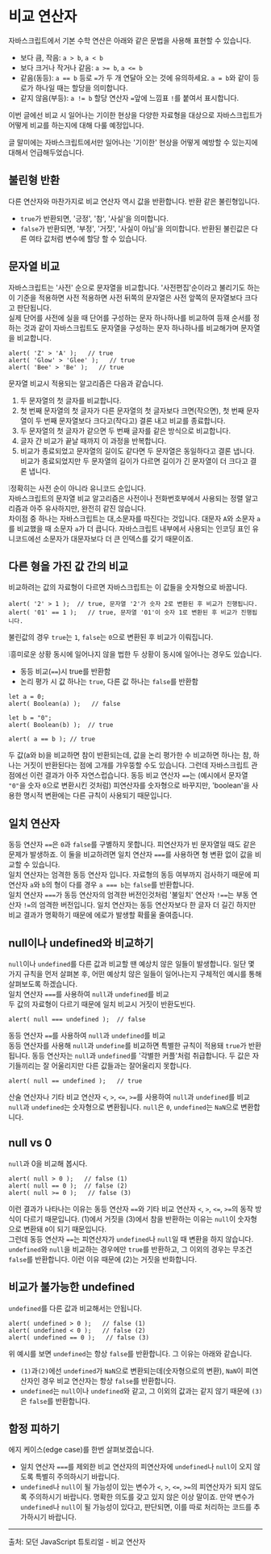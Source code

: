 # 비교 연산자
자바스크립트에서 기본 수학 연산은 아래와 같은 문법을 사용해 표현할 수 있습니다.
- 보다 큼, 작음: `a > b`, `a < b`
- 보다 크거나 작거나 같음: `a >= b`, `a <= b`
- 같음(동등): `a == b` 등로 `=`가 두 개 연달아 오는 것에 유의하세요. `a = b`와 같이 등로가 하나일 때는 할당을 의미합니다.
- 같지 않음(부등): `a != b` 할당 연산자 `=`앞에 느낌표 `!`를 붙여서 표시합니다.

이번 글에선 비교 시 일어나는 기이한 현상을 다양한 자료형을 대상으로 자바스크립트가 어떻게 비교를 하는지에 대해 다룰 예정입니다.

글 말미에는 자바스크립트에서만 일어나는 '기이한' 현상을 어떻게 예방할 수 있는지에 대해서 언급해두었습니다.


## 불린형 반환
다른 연산자와 마찬가지로 비교 연산자 역시 값을 반환합니다. 반환 같은 불린형입니다.
- `true`가 반환되면, '긍정', '참', '사실'을 의미합니다.
- `false`가 반환되면, '부정', '거짓', '사실이 아님'을 의미합니다.
반환된 불린값은 다른 여타 값처럼 변수에 할당 할 수 있습니다.



## 문자열 비교
자바스크립트는 '사전' 순으로 문자열을 비교합니다. '사전편집'순이라고 불리기도 하는 이 기준을 적용하면 사전 적용하면 사전 뒤쪽의 문자열은 사전 앞쪽의 문자열보다 크다고 판단됩니다.   
실제 단어를 사전에 실을 때 단어를 구성하는 문자 하나하나를 비교하여 등재 순서를 정하는 것과 같이 자바스크립트도 문자열을 구성하는 문자 하나하나를 비교해가며 문자열을 비교합니다.
```
alert( 'Z' > 'A' );   // true
alert( 'Glow' > 'Glee' );   // true
alert( 'Bee' > 'Be' );   // true
```
문자열 비교시 적용되는 알고리즘은 다음과 같습니다.
1. 두 문자열의 첫 글자를 비교합니다.
2. 첫 번째 문자열의 첫 글자가 다른 문자열의 첫 글자보다 크면(작으면), 첫 번째 문자열이 두 번째 문자열보다 크다고(작다고) 결론 내고 비교를 종료합니다.
3. 두 문자열의 첫 글자가 같으면 두 번째 글자를 같은 방식으로 비교합니다.
4. 글자 간 비교가 끝날 때까지 이 과정을 반복합니다.
5. 비교가 종료되었고 문자열의 길이도 같다면 두 문자열은 동일하다고 결론 냅니다. 비교가 종료되었지만 두 문자열의 길이가 다르면 길이가 긴 문자열이 더 크다고 결론 냅니다.

❕정확히는 사전 순이 아니라 유니코드 순입니다.   
자바스크립트의 문자열 비교 알고리즘은 사전이나 전화번호부에서 사용되는 정렬 알고리즘과 아주 유사하지만, 완전히 같진 않습니다.   
차이점 중 하나는 자바스크립트는 대,소문자를 따진다는 것입니다. 대문자 `A`와 소문자 `a`를 비교했을 때 소문자 `a`가 더 큽니다. 자바스크립트 내부에서 사용되는 인코딩 표인 유니코드에선 소문자가 대문자보다 더 큰 인덱스를 갖기 때문이죠.   



## 다른 형을 가진 값 간의 비교
비교하려는 값의 자료형이 다르면 자바스크립트는 이 값들을 숫자형으로 바꿉니다.
```
alert( '2' > 1 );  // true, 문자열 '2'가 숫자 2로 변환된 후 비교가 진행됩니다.
alert( '01' == 1 );   // true, 문자열 '01'이 숫자 1로 변환된 후 비교가 진행됩니다.
```
불린값의 경우 `true`는 `1`, `false`는 `0`으로 변환된 후 비교가 이뤄집니다.
   
❕흥미로운 상황
동시에 일어나지 않을 법한 두 상황이 동시에 일어나는 경우도 있습니다.
- 동등 비교(`==`)시 true를 반환함
- 논리 평가 시 값 하나는 `true`, 다른 값 하나는 `false`를 반환함
```
let a = 0;
alert( Boolean(a) );   // false

let b = "0";
alert( Boolean(b) );  // true

alert( a == b ); // true
```
두 값(a와 b)을 비교하면 참이 반환되는데, 값을 논리 평가한 수 비교하면 하나는 참, 하나는 거짓이 반환된다는 점에 고개를 갸우뚱할 수도 있습니다. 그런데 자바스크립트 관점에선 이런 결과가 아주 자연스럽습니다. 동등 비교 연산자 `==`는 (예시에서 문자열 `"0"`을 숫자 `0`으로 변환시킨 것처럼) 피연산자를 숫자형으로 바꾸지만, 'boolean'을 사용한 명시적 변환에는 다른 규칙이 사용되기 때문입니다.


## 일치 연산자
동등 연산자 `==`은 `0`과 `false`를 구별하지 못합니다. 피연산자가 빈 문자열일 때도 같은 문제가 발생하죠.
이 둘을 비교하려면 일치 연산자 `===`를 사용하면 형 변환 없이 값을 비교할 수 있습니다.   
일치 연산자는 엄격한 동등 연산자 입니다. 자료형의 동등 여부까지 검사하기 때문에 피연산자 `a`와 `b`의 형이 다를 경우 `a === b`는 `false`를 반환합니다.   
일치 연산자 `===`가 동등 연산자의 엄격한 버전인것처럼 '불일치' 연산자 `!==`는 부동 연산자 `!=`의 엄격한 버전입니다. 일치 연산자는 동등 연산자보다 한 글자 더 길긴 하지만 비교 결과가 명확하기 때문에 에로가 발생할 확률울 줄여줍니다.


 ## null이나 undefined와 비교하기
`null`이나 `undefined`를 다른 값과 비교할 땐 예상치 않은 일들이 발생합니다. 일단 몇 가지 규칙을 먼저 살펴본 후,  어떤 예상치 않은 일들이 일어나는지 구체적인 예시를 통해 살펴보도록 하겠습니다.   
일치 연산자 `===`를 사용하여 `null`과 `undefined`를 비교   
두 값의 자료형이 다르기 때문에 일치 비교시 거짓이 반환도빈다.
```
alert( null === undefined );  // false
```
동등 연산자 `==`를 사용하여 `null`과 `undefined`를 비교   
동등 연산자를 사용해 `null`과 `undefine`를 비교하면 특별한 규칙이 적용돼 `true`가 반환됩니다. 동등 연산자는 `null`과 `undefined`를 '각별한 커플'처럼 취급합니다. 두 값은 자기들끼리는 잘 어울리지만 다른 값들과는 잘어울리지 못합니다.
```
alert( null == undefined );   // true
```
산술 연산자나 기타 비교 연산자 `<`, `>`, `<=`, `>=`를 사용하여 `null`과 `undefined`를 비교   
`null`과 `undefined`는 숫자형으로 변환됩니다. `null`은 `0`, `undefined`는 `NaN`으로 변환합니다.


## null vs 0 
`null`과 0을 비교해 봅시다.
```
alert( null > 0 );   // false (1)
alert( null == 0 );  // false (2)
alert( null >= 0 );   // false (3)
```
이런 결과가 나타나는 이유는 동등 연산자 `==`와 기타 비교 연산자 `<`, `>`, `<=`, `>=`의 동작 방식이 다르기 때문입니다. (1)에서 거짓을 (3)에서 참을 반환하는 이유는 `null`이 숫자형으로 변환돼 `0`이 되기 때문입니다.   
그런데 동등 연산자 `==`는 피연산자가 `undefined`나 `null`일 때 변환을 하지 않습니다. `undefined`와 `null`을 비교하는 경우에만 `true`를 반환하고, 그 이외의 경우는 무조건 `false`를 반환합니다. 이런 이유 때문에 (2)는 거짓을 반화합니다.


## 비교가 불가능한 undefined
`undefined`를 다른 값과 비교해서는 안됩니다.
```
alert( undefined > 0 );   // false (1)
alert( undefined < 0 );   // false (2)
alert( undefined == 0 );   // false (3)
```
위 예시를 보면 `undefined`는 항상 `false`를 반환합니다. 그 이유는 아래와 같습니다.
- `(1)`과`(2)`에선 `undefined`가 `NaN`으로 변환되는데(숫자형으로의 변환), `NaN`이 피연산자인 경우 비교 연산자는 항상 `false`를 반환합니다.
- `undefined`는 `null`이나 `undefined`와 같고, 그 이외의 값과는 같지 않기 때문에 `(3)`은 `false`를 반환합니다.


## 함정 피하기
에지 케이스(edge case)를 한번 살펴보겠습니다.
- 일치 연산자 `===`를 제외한 비교 연산자의 피연산자에 `undefined`나 `null`이 오지 않도록 특별히 주의하시기 바랍니다.
- `undefined`나 `null`이 될 가능성이 있는 변수가 `<`, `>`, `<=`, `>=`의 피연산자가 되지 않도록 주의하시기 바랍니다. 명확한 의도를 갖고 있지 않은 이상 말이죠. 만약 변수가 `undefined`나 `null`이 될 가능성이 있다고, 판단되면, 이를 따로 처리하는 코드를 추가하시기 바랍니다.


---
출처: 모던 JavaScript 튜토리얼 - 비교 연산자
